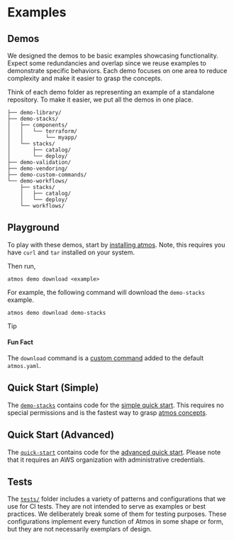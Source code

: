 # Examples

## Demos

We designed the demos to be basic examples showcasing functionality. Expect some redundancies and overlap since we reuse examples to demonstrate specific behaviors. Each demo focuses on one area to reduce complexity and make it easier to grasp the concepts.

Think of each demo folder as representing an example of a standalone repository. To make it easier, we put all the demos in one place.

```shell
├── demo-library/
├── demo-stacks/
│   ├── components/
│   │   └── terraform/
│   │       └── myapp/
│   └── stacks/
│       ├── catalog/
│       └── deploy/
├── demo-validation/
├── demo-vendoring/
├── demo-custom-commands/
└── demo-workflows/
    ├── stacks/
    │   ├── catalog/
    │   └── deploy/
    └── workflows/
```

## Playground

To play with these demos, start by [installing atmos](https://atmos.tools/install). Note, this requires you have `curl` and `tar` installed on your system.

Then run, 

```shell
atmos demo download <example>
```

For example, the following command will download the `demo-stacks` example.
```shell
atmos demo download demo-stacks
```

> [!TIP]
> #### Fun Fact
>
> The `download` command is a [custom command](https://atmos.tools/core-concepts/custom-commands) added to the default `atmos.yaml`.
>

## Quick Start (Simple)

The [`demo-stacks`](demo-stacks/) contains code for the [simple quick start](https://atmos.tools/quick-start/advanced). This requires no special permissions and is the fastest way to grasp [atmos concepts](https://atmos.tools/core-concepts).

## Quick Start (Advanced)

The [`quick-start`](quick-start/) contains code for the [advanced quick start](https://atmos.tools/quick-start/advanced). Please note that it requires an AWS organization with administrative credentials.

## Tests

The [`tests/`](tests/) folder includes a variety of patterns and configurations that we use for CI tests. They are not intended to serve as examples or best practices. We deliberately break some of them for testing purposes. These configurations implement every function of Atmos in some shape or form, but they are not necessarily exemplars of design.
